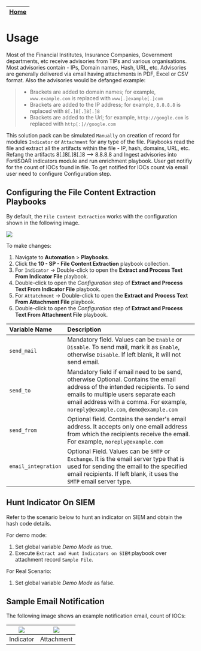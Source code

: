| [Home](../README.md) |
|--------------------------------------------|

# Usage

Most of the Financial Institutes, Insurance Companies, Government departments, etc receive advisories from TIPs and various organisations.  Most advisories contain - IPs, Domain names, Hash, URL, etc. Advisories are generally delivered via email having attachments in PDF, Excel or CSV format. Also the advisories would be defanged example:

>* Brackets are added to domain names; for example, `www.example.com` is replaced with `www[.]example[.]com`
>* Brackets are added to the IP address; for example, `8.8.8.8` is replaced with `8[.]8[.]8[.]8`
>* Brackets are added to the Url; for example, `http://google.com` is replaced with `http[:]//google.com`

This solution pack can be simulated `Manually` on creation of record for modules `Indicator` or `Attachment` for any type of the file. Playbooks read the file and extract all the artifacts within the file - IP, hash, domains, URL, etc. Refang the artifacts 8[.]8[.]8[.]8 --> 8.8.8.8 and Ingest advisories into FortiSOAR indicators module and run enrichment playbook. User get notifiy for the count of IOCs found in file. To get notified for IOCs count via email user need to configure Configuration step.

## Configuring the File Content Extraction Playbooks

By default, the `File Content Extraction` works with the configuration shown in the following image.

![](./res/Config.png)

To make changes:
1. Navigate to **Automation** > **Playbooks**.
2. Click the **10 - SP - File Content Extraction** playbook collection.
3. For `Indicator` -> Double-click to open the **Extract and Process Text From Indicator File** playbook.
4. Double-click to open the *Configuration* step of **Extract and Process Text From Indicator File** playbook.
5. For `Attatchment` -> Double-click to open the **Extract and Process Text From Attachment File** playbook.
6. Double-click to open the *Configuration* step of **Extract and Process Text From Attachment File** playbook.


| Variable Name         | Description                                                                                                                                                                              |
|:-------------------|:-----------------------------------------------------------------------------------------------------------------------------------------------------------------------------------------|
| `send_mail` | Mandatory field. Values can be `Enable` or `Disable`. To send mail, mark it as `Enable`, otherwise `Disable`. If left blank, it will not send email.|
| `send_to` | Mandatory field if email need to be send, otherwise Optional. Contains the email address of the intended recipients. To send emails to multiple users separate each email address with a comma. For example, `noreply@example.com`, `demo@example.com` |
| `send_from` | Optional field. Contains the sender's email address. It accepts only one email address from which the recipients receive the email. For example, `noreply@example.com` |
| `email_integration` | Optional Field. Values can be `SMTP` or `Exchange`. It is the email server type that is used for sending the email to the specified email recipients. If left blank, it uses the `SMTP` email server type. |

## Hunt Indicator On SIEM

Refer to the scenario below to hunt an indicator on SIEM and obtain the hash code details.

For demo mode:
1. Set global variable *Demo Mode* as true.
2. Execute `Extract and Hunt Indicators on SIEM` playbook over attachment record `Sample File`.

For Real Scenario:
1. Set global variable *Demo Mode* as false.

## Sample Email Notification
The following image shows an example notification email, count of IOCs:

|  ![](./res/Indicator.png)   |  ![](./res/Attachment.png)   |
|:------------------------------------------:|:------------------------------------------:|
| Indicator | Attachment |